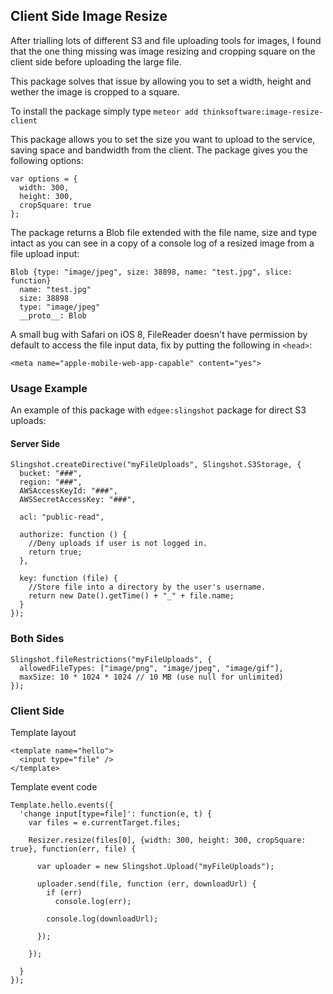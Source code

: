 Client Side Image Resize
------------------------

After trialling lots of different S3 and file uploading tools for images, I found that the one thing missing was
image resizing and cropping square on the client side before uploading the large file.

This package solves that issue by allowing you to set a width, height and wether the image is cropped to a square.

To install the package simply type `meteor add thinksoftware:image-resize-client`

This package allows you to set the size you want to upload to the service, saving space and bandwidth from the client. The package gives you the following options:

```
var options = {
  width: 300,
  height: 300,
  cropSquare: true
};
```

The package returns a Blob file extended with the file name, size and type intact as you can see in a copy of a console log of a resized image from a file upload input:

```
Blob {type: "image/jpeg", size: 38898, name: "test.jpg", slice: function}
  name: "test.jpg"
  size: 38898
  type: "image/jpeg"
  __proto__: Blob
```

A small bug with Safari on iOS 8, FileReader doesn't have permission by default to access the file input data, fix by putting the following in `<head>`:

```
<meta name="apple-mobile-web-app-capable" content="yes">
```

### Usage Example

An example of this package with `edgee:slingshot` package for direct S3 uploads:

#### Server Side

```
Slingshot.createDirective("myFileUploads", Slingshot.S3Storage, {
  bucket: "###",
  region: "###",
  AWSAccessKeyId: "###",
  AWSSecretAccessKey: "###",

  acl: "public-read",

  authorize: function () {
    //Deny uploads if user is not logged in.
    return true;
  },

  key: function (file) {
    //Store file into a directory by the user's username.
    return new Date().getTime() + "_" + file.name;
  }
});
```

### Both Sides

```
Slingshot.fileRestrictions("myFileUploads", {
  allowedFileTypes: ["image/png", "image/jpeg", "image/gif"],
  maxSize: 10 * 1024 * 1024 // 10 MB (use null for unlimited)
});
```

### Client Side

Template layout
```
<template name="hello">
  <input type="file" />
</template>
```

Template event code
```
Template.hello.events({
  'change input[type=file]': function(e, t) {
    var files = e.currentTarget.files;

    Resizer.resize(files[0], {width: 300, height: 300, cropSquare: true}, function(err, file) {

      var uploader = new Slingshot.Upload("myFileUploads");

      uploader.send(file, function (err, downloadUrl) {
        if (err)
          console.log(err);

        console.log(downloadUrl);

      });

    });

  }
});
```
